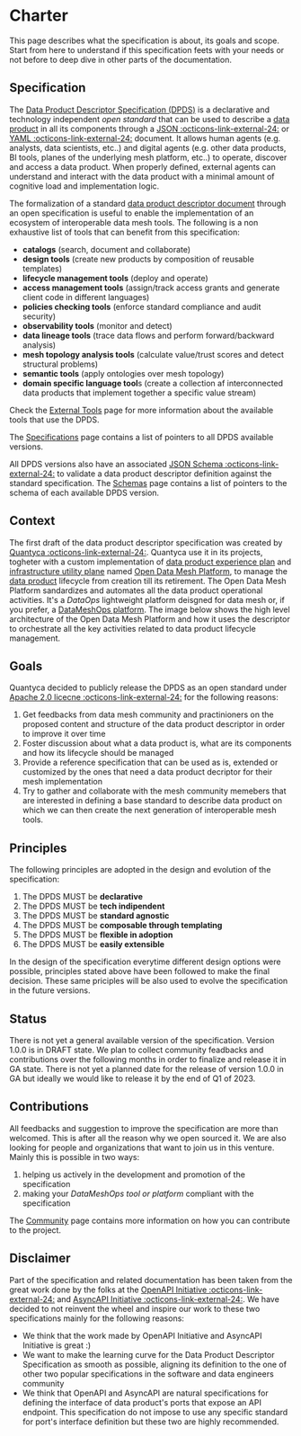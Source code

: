 # Charter

This page describes what the specification is about, its goals and scope. Start from here to understand if this specification feets with your needs or not before to deep dive in other parts of the documentation.

## Specification
The [Data Product Descriptor Specification (DPDS)](../references/specifications/last.md) is a declarative and technology independent *open standard* that can be used to describe a [data product](../concepts/data-product.md) in all its components through a <a href="https://www.json.org/" target="_blank">JSON :octicons-link-external-24:</a> or <a href="https://yaml.org/" target="_blank">YAML :octicons-link-external-24:</a> document. It allows human agents (e.g. analysts, data scientists, etc..) and digital agents (e.g. other data products, BI tools, planes of the underlying mesh platform, etc..) to operate, discover and access a data product. When properly defined, external agents can understand and interact with the data product with a minimal amount of cognitive load and implementation logic.

The formalization of a standard [data product descriptor document](../concepts/data-product-descriptor.md) through an open specification is useful to enable the implementation of an ecosystem of interoperable data mesh tools. The following is a non exhaustive list of tools that can benefit from this specification:

- **catalogs** (search, document and collaborate)
- **design tools** (create new products by composition of reusable templates)
- **lifecycle management tools** (deploy and operate)
- **access management tools** (assign/track access grants and generate client code in different languages)
- **policies checking tools** (enforce standard compliance and audit security)
- **observability tools** (monitor and detect)
- **data lineage tools** (trace data flows and perform forward/backward analysis)
- **mesh topology analysis tools** (calculate value/trust scores and detect structural problems)
- **semantic tools** (apply ontologies over mesh topology)
- **domain specific language tool**s (create a collection af interconnected data products that implement together a specific value stream)

Check the [External Tools](../references/tools.md) page for more information about the available tools that use the DPDS.

The [Specifications](../references/specifications/README.md) page contains a list of pointers to all DPDS available versions. 

All DPDS versions also have an associated <a href="https://json-schema.org/" target="_blank">JSON Schema :octicons-link-external-24:</a>  to validate a data product descriptor definition against the standard specification. The [Schemas](../references/schemas/README.md) page contains a list of pointers to the schema of each available DPDS version.

## Context
The first draft of the data product descriptor specification was created by <a href="https://www.quantyca.it/" target="_blank">Quantyca :octicons-link-external-24:</a>. Quantyca use it in its projects, togheter with a custom implementation of [data product experience plan](../concepts/meshops-platform.md#data-product-experience-plane) and [infrastructure utility plane](../concepts/meshops-platform.md#infrastructure-utility-plane) named [Open Data Mesh Platform](../references/tools.md#open-data-mesh-platform), to manage the [data product]() lifecycle from creation till its retirement. The Open Data Mesh Platform sandardizes and automates all the data product operational activities. It's a *DataOps* lightweight platform deisgned for data mesh or, if you prefer, a [DataMeshOps platform](../concepts/data-product.md). The image below shows the high level architecture of the Open Data Mesh Platform and how it uses the descriptor to orchestrate all the key activities related to data product lifecycle management.  

## Goals

Quantyca decided to publicly release the DPDS as an open standard under <a href="https://www.apache.org/licenses/LICENSE-2.0" target="_blank">Apache 2.0 licecne :octicons-link-external-24:</a> for the following reasons:

1. Get feedbacks from data mesh community and practinioners on the proposed content and structure of the data product descriptor in order to improve it over time
1. Foster discussion about what a data product is, what are its components and how its lifecycle should be managed 
1. Provide a reference specification that can be used as is, extended or customized by the ones that need a data product decriptor for their mesh implementation
1. Try to gather and collaborate with the mesh community memebers that are interested in defining a base standard to describe data product on which we can then create the next generation of interoperable mesh tools.

## Principles

The following principles are adopted in the design and evolution of the specification:

1. The DPDS MUST be **declarative** 
1. The DPDS MUST be **tech indipendent**
1. The DPDS MUST be **standard agnostic**
1. The DPDS MUST be **composable through templating**
1. The DPDS MUST be **flexible in adoption**
1. The DPDS MUST be **easily extensible**

In the design of the specification everytime different design options were possible, principles stated above have been followed to make the final decision. These same priciples will be also used to evolve the specification in the future versions.

## Status
There is not yet a general available version of the specification. Version 1.0.0 is in DRAFT state. We plan to collect community feadbacks and contributions over the following months in order to finalize and release it in GA state. There is not yet a planned date for the release of version 1.0.0 in GA but ideally we would like to release it by the end of Q1 of 2023.

## Contributions
All feedbacks and suggestion to improve the specification are more than welcomed. This is after all the reason why we open sourced it. We are also looking for people and organizations that want to join us in this venture. Mainly this is possible in two ways:

1. helping us actively in the development and promotion of the specification
2. making your *DataMeshOps tool or platform* compliant with the specification 

The [Community](../community/README.md) page contains more information on how you can contribute to the project.

## Disclaimer
Part of the specification and related documentation has been taken from the great work done by the folks at the <a href="https://openapis.org" target="_blank">OpenAPI Initiative :octicons-link-external-24:</a> and <a href="https://www.asyncapi.com/" target="_blank">AsyncAPI Initiative :octicons-link-external-24:</a>. We have decided to not reinvent the wheel and inspire our work to these two specifications mainly for the following reasons:

- We think that the work made by OpenAPI Initiative and AsyncAPI Initiative is great  :)
- We want to make the learning curve for the Data Product Descriptor Specification as smooth as possible, aligning its definition to the one of other two popular specifications in the software and data engineers community
- We think that OpenAPI and AsyncAPI are natural specifications for defining the interface of data product's ports that expose an API endpoint. This specification do not impose to use any specific standard  for port's interface definition but these two are highly recommended.